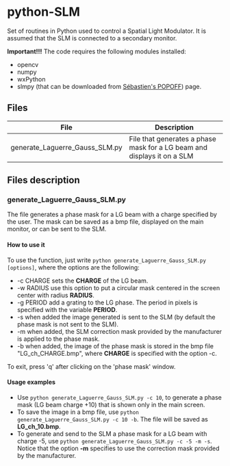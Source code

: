 # python-SLM
Set of routines in Python used to control a Spatial Light Modulator. It is assumed that the SLM is connected to a secondary monitor.

**Important!!!** The code requires the following modules installed:
* opencv
* numpy
* wxPython 
* slmpy (that can be downloaded from [Sébastien's POPOFF](http://wavefrontshaping.net/index.php/57-community/tutorials/spatial-lights-modulators-slms/124-how-to-control-a-slm-with-python)) page.

## Files

File | Description
------------ | -------------
generate_Laguerre_Gauss_SLM.py | File that generates a phase mask for a LG beam and displays it on a SLM

## Files description
### generate_Laguerre_Gauss_SLM.py
The file generates a phase mask for a LG beam with a charge specified by the user. The mask can be saved as a bmp file, displayed on the main monitor, or can be sent to the SLM.

#### How to use it
To use the function, just write `python generate_Laguerre_Gauss_SLM.py [options]`, where the options are the following:

* -c CHARGE sets the **CHARGE** of the LG beam.
* -w RADIUS use this option to put a circular mask centered in the screen center with radius **RADIUS**.
* -g PERIOD add a grating to the LG phase. The period in pixels is specified with the variable **PERIOD**.
* -s when added the image generated is sent to the SLM (by default the phase mask is not sent to the SLM).
* -m when added, the SLM correction mask provided by the manufacturer is applied to the phase mask.
* -b when added, the image of the phase mask is stored in the bmp file "LG_ch_CHARGE.bmp", where **CHARGE** is specified with the option -c.

To exit, press 'q' after clicking on the 'phase mask' window.

#### Usage examples

* Use `python generate_Laguerre_Gauss_SLM.py -c 10`, to generate a phase mask (LG beam charge +10) that is shown only in the main screen.
* To save the image in a bmp file, use `python generate_Laguerre_Gauss_SLM.py -c 10 -b`. The file will be saved as **LG_ch_10.bmp**.
* To generate and send to the SLM a phase mask for a LG beam with charge -5, use `python generate_Laguerre_Gauss_SLM.py -c -5 -m -s`. Notice that the option **-m** specifies to use the correction mask provided by the manufacturer.






